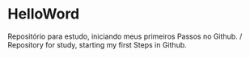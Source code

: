 # HelloWord
Repositório para estudo, iniciando meus primeiros Passos no Github. /  Repository for study, starting my first Steps in Github.
